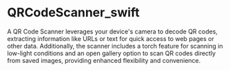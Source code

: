 # QRCodeScanner_swift

A QR Code Scanner leverages your device's camera to decode QR codes, extracting information like URLs or text for quick access to web pages or other data. Additionally, the scanner includes a torch feature for scanning in low-light conditions and an open gallery option to scan QR codes directly from saved images, providing enhanced flexibility and convenience.
